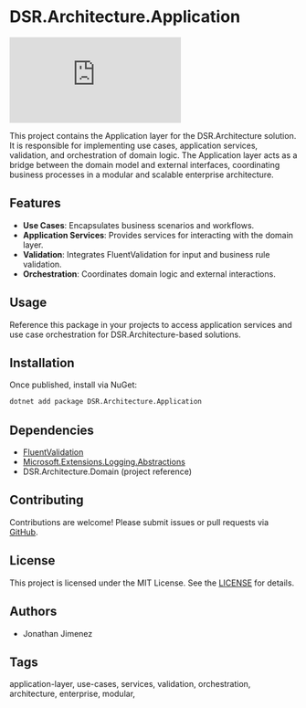# DSR.Architecture.Application

![NuGet Version](https://img.shields.io/nuget/v/Dsr.Architecture.Application?style=flat-square)

This project contains the Application layer for the DSR.Architecture solution. It is responsible for implementing use cases, application services, validation, and orchestration of domain logic. The Application layer acts as a bridge between the domain model and external interfaces, coordinating business processes in a modular and scalable enterprise architecture.

## Features

- **Use Cases**: Encapsulates business scenarios and workflows.
- **Application Services**: Provides services for interacting with the domain layer.
- **Validation**: Integrates FluentValidation for input and business rule validation.
- **Orchestration**: Coordinates domain logic and external interactions.

## Usage

Reference this package in your projects to access application services and use case orchestration for DSR.Architecture-based solutions.

## Installation

Once published, install via NuGet:

```bash
dotnet add package DSR.Architecture.Application
```

## Dependencies

- [FluentValidation](https://fluentvalidation.net/)
- [Microsoft.Extensions.Logging.Abstractions](https://learn.microsoft.com/en-us/dotnet/api/microsoft.extensions.logging.abstractions)
- DSR.Architecture.Domain (project reference)

## Contributing

Contributions are welcome! Please submit issues or pull requests via [GitHub](https://github.com/RockerInt/DSR.Architecture).

## License

This project is licensed under the MIT License. See the [LICENSE](https://github.com/RockerInt/DSR.Architecture/LICENSE) for details.

## Authors

- Jonathan Jimenez

## Tags

application-layer, use-cases, services, validation, orchestration, architecture, enterprise, modular,